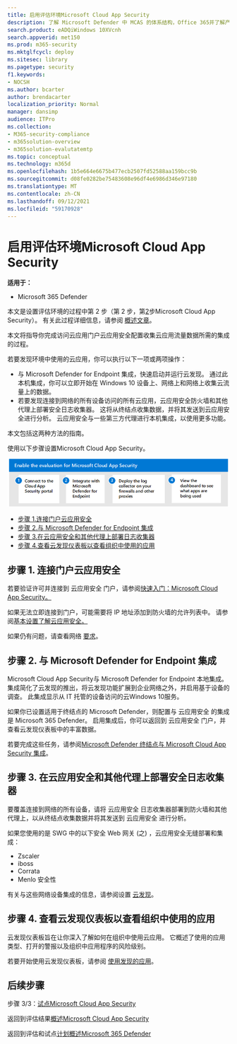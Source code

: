 ```yaml
---
title: 启用评估环境Microsoft Cloud App Security
description: 了解 Microsoft Defender 中 MCAS 的体系结构，Office 365并了解产品之间的Microsoft 365 Defender交互。
search.product: eADQiWindows 10XVcnh
search.appverid: met150
ms.prod: m365-security
ms.mktglfcycl: deploy
ms.sitesec: library
ms.pagetype: security
f1.keywords:
- NOCSH
ms.author: bcarter
author: brendacarter
localization_priority: Normal
manager: dansimp
audience: ITPro
ms.collection:
- M365-security-compliance
- m365solution-overview
- m365solution-evalutatemtp
ms.topic: conceptual
ms.technology: m365d
ms.openlocfilehash: 1b5e664e6675b477ecb2507fd52588aa159bcc9b
ms.sourcegitcommit: d08fe0282be75483608e96df4e6986d346e97180
ms.translationtype: MT
ms.contentlocale: zh-CN
ms.lasthandoff: 09/12/2021
ms.locfileid: "59170928"
---
```

# <a name="enable-the-evaluation-environment-for-microsoft-cloud-app-security"></a>启用评估环境Microsoft Cloud App Security


**适用于：**

- Microsoft 365 Defender

本文是设置评估环境的过程中第 2 步（第 2 步，第[2](eval-defender-mcas-overview.md)步Microsoft Cloud App Security）。 有关此过程详细信息，请参阅 [概述文章](eval-defender-mcas-overview.md)。

本文将指导你完成访问云应用门户云应用安全配置收集云应用流量数据所需的集成的过程。

若要发现环境中使用的云应用，你可以执行以下一项或两项操作：

- 与 Microsoft Defender for Endpoint 集成，快速启动并运行云发现。 通过此本机集成，你可以立即开始在 Windows 10 设备上、网络上和网络上收集云流量上的数据。
- 若要发现连接到网络的所有设备访问的所有云应用，云应用安全防火墙和其他代理上部署安全日志收集器。 这将从终结点收集数据，并将其发送到云应用安全进行分析。 云应用安全与一些第三方代理进行本机集成，以使用更多功能。

本文包括这两种方法的指南。

使用以下步骤设置Microsoft Cloud App Security。

![在 Microsoft Defender 评估Microsoft Cloud App Security Microsoft 支持的步骤。](../../media/defender/m365-defender-mcas-eval-enable-steps.png)

- [步骤 1.连接门户云应用安全](#step-1-connect-to-the-cloud-app-security-portal)
- [步骤 2.与 Microsoft Defender for Endpoint 集成](#step-2-integrate-with-microsoft-defender-for-endpoint)
- [步骤 3.在云应用安全和其他代理上部署日志收集器](#step-3-deploy-the-cloud-app-security-log-collector-on-your-firewalls-and-other-proxies)
- [步骤 4.查看云发现仪表板以查看组织中使用的应用](#step-4-view-the-cloud-discovery-dashboard-to-see-what-apps-are-being-used-in-your-organization)

## <a name="step-1-connect-to-the-cloud-app-security-portal"></a>步骤 1. 连接门户云应用安全

若要验证许可并连接到 云应用安全 门户，请参阅[快速入门：Microsoft Cloud App Security。](/cloud-app-security/getting-started-with-cloud-app-security) 

如果无法立即连接到门户，可能需要将 IP 地址添加到防火墙的允许列表中。 请参阅[基本设置了解云应用安全。](/cloud-app-security/general-setup)

如果仍有问题，请查看网络 [要求](/cloud-app-security/network-requirements)。

## <a name="step-2-integrate-with-microsoft-defender-for-endpoint"></a>步骤 2. 与 Microsoft Defender for Endpoint 集成

Microsoft Cloud App Security与 Microsoft Defender for Endpoint 本地集成。 集成简化了云发现的推出，将云发现功能扩展到企业网络之外，并启用基于设备的调查。 此集成显示从 IT 托管的设备访问的云Windows 10服务。 

如果你已设置适用于终结点的 Microsoft Defender，则配置与 云应用安全 的集成是 Microsoft 365 Defender。 启用集成后，你可以返回到 云应用安全 门户，并查看云发现仪表板中的丰富数据。

若要完成这些任务，请参阅[Microsoft Defender 终结点与 Microsoft Cloud App Security 集成](/cloud-app-security/mde-integration)。 

## <a name="step-3-deploy-the-cloud-app-security-log-collector-on-your-firewalls-and-other-proxies"></a>步骤 3. 在云应用安全和其他代理上部署安全日志收集器

要覆盖连接到网络的所有设备，请将 云应用安全 日志收集器部署到防火墙和其他代理上，以从终结点收集数据并将其发送到 云应用安全 进行分析。 

如果您使用的是 SWG 中的以下安全 Web 网关 (之) ，云应用安全无缝部署和集成：
- Zscaler
- iboss
- Corrata
- Menlo 安全性

有关与这些网络设备集成的信息，请参阅设置 [云发现](/cloud-app-security/set-up-cloud-discovery)。 
## <a name="step-4-view-the-cloud-discovery-dashboard-to-see-what-apps-are-being-used-in-your-organization"></a>步骤 4. 查看云发现仪表板以查看组织中使用的应用

云发现仪表板旨在让你深入了解如何在组织中使用云应用。 它概述了使用的应用类型、打开的警报以及组织中应用程序的风险级别。 

若要开始使用云发现仪表板，请参阅 [使用发现的应用](/cloud-app-security/discovered-apps)。

## <a name="next-steps"></a>后续步骤

步骤 3/3：[试点Microsoft Cloud App Security](eval-defender-mcas-pilot.md)

返回到评估结果[概述Microsoft Cloud App Security](eval-defender-mcas-overview.md)

返回到评估和试点[计划概述Microsoft 365 Defender](eval-overview.md)